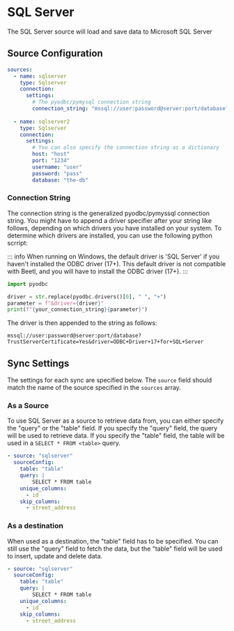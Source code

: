 # SQL Server
The SQL Server source will load and save data to Microsoft SQL Server

## Source Configuration
```yaml
sources:
  - name: sqlserver
    type: Sqlserver
    connection:
      settings:
        # The pyodbc/pymysql connection string
        connection_string: "mssql://user:password@server:port/database?TrustServerCertificate=Yes"
        
  - name: sqlserver2
    type: Sqlserver
    connection:
      settings:
        # You can also specify the connection string as a dictionary
        host: "host"
        port: "1234"
        username: "user"
        password: "pass"
        database: "the-db"
```

### Connection String
The connection string is the generalized pyodbc/pymyssql connection string. You might have to append a driver specifier after your string like follows, depending on which drivers you have installed on your system. To determine which drivers are installed, you can use the following python scrript:

::: info
When running on Windows, the default driver is 'SQL Server' if you haven't installed the ODBC driver (17+). This default driver is not compatible with Beetl, and you will have to install the ODBC driver (17+).
:::

```python
import pyodbc

driver = str.replace(pyodbc.drivers()[0], " ", "+")
parameter = f"&driver={driver}"
print(f"{your_connection_string}{parameter}")

```

The driver is then appended to the string as follows:
```
mssql://user:password@server:port/database?TrustServerCertificate=Yes&driver=ODBC+Driver+17+for+SQL+Server
```

## Sync Settings
The settings for each sync are specified below. The `source` field should match the name of the source specified in the `sources` array.

### As a Source
To use SQL Server as a source to retrieve data from, you can either specify the "query" or the "table" field. If you specify the "query" field, the query will be used to retrieve data. If you specify the "table" field, the table will be used in a `SELECT * FROM <table>` query. 
```yaml
- source: "sqlserver"
  sourceConfig:
    table: "table"
    query: |
        SELECT * FROM table
    unique_columns:
      - id
    skip_columns:
      - street_address
```

### As a destination
When used as a destination, the "table" field has to be specified. You can still use the "query" field to fetch the data, but the "table" field will be used to insert, update and delete data.
```yaml
- source: "sqlserver"
  sourceConfig:
    table: "table"
    query: |
        SELECT * FROM table
    unique_columns:
      - id
    skip_columns:
      - street_address
```